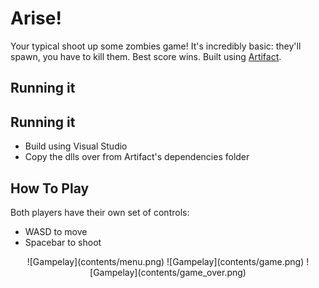 # Arise!
Your typical shoot up some zombies game! It's incredibly basic: they'll spawn, you have to kill them. Best score wins.
Built using [Artifact](https://github.com/Athosvk/Artifact).

## Running it 
## Running it
- Build using Visual Studio
- Copy the dlls over from Artifact's dependencies folder

## How To Play
Both players have their own set of controls: 

- WASD to move
- Spacebar to shoot


<p align="center">
   ![Gampelay](contents/menu.png)
   ![Gampelay](contents/game.png)
   ![Gampelay](contents/game_over.png)
</p>